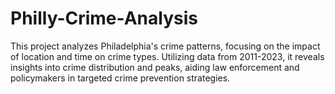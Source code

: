 # Philly-Crime-Analysis
This project analyzes Philadelphia's crime patterns, focusing on the impact of location and time on crime types. Utilizing data from 2011-2023, it reveals insights into crime distribution and peaks, aiding law enforcement and policymakers in targeted crime prevention strategies.
